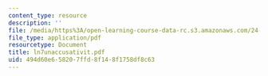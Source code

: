 ```yaml
---
content_type: resource
description: ''
file: /media/https%3A/open-learning-course-data-rc.s3.amazonaws.com/24-951-introduction-to-syntax-fall-2003/494d60e658207ffd8f148f1758df8c63_ln7unaccusativit.pdf
file_type: application/pdf
resourcetype: Document
title: ln7unaccusativit.pdf
uid: 494d60e6-5820-7ffd-8f14-8f1758df8c63
---
```

